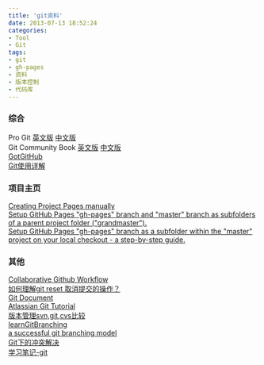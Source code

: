 ```yaml
---
title: 'git资料'
date: 2013-07-13 18:52:24
categories: 
- Tool
- Git
tags: 
- git
- gh-pages
- 资料
- 版本控制
- 代码库
---
```

### 综合

Pro Git            [英文版](https://progit.org/) [中文版](http://iissnan.com/progit/)  
Git Community Book [英文版](http://alx.github.io/gitbook/) [中文版](http://gitbook.liuhui998.com/)  
[GotGitHub](http://www.worldhello.net/gotgithub/index.html)  
[Git使用详解](http://blog.csdn.net/wh_19910525/article/category/1113974)  

### 项目主页

[Creating Project Pages manually](https://help.github.com/articles/creating-project-pages-manually)  
[Setup GitHub Pages "gh-pages" branch and "master" branch as subfolders of a parent project folder ("grandmaster").](https://gist.github.com/chrisjacob/833223)  
[Setup GitHub Pages "gh-pages" branch as a subfolder within the "master" project on your local checkout - a step-by-step guide.](https://gist.github.com/chrisjacob/825950)  

### 其他

[Collaborative Github Workflow](http://www.eqqon.com/index.php/Collaborative_Github_Workflow)   
[如何理解git reset 取消提交的操作？](http://hi.baidu.com/configuration/item/5a3f2b9a94f8d935336eeba9)  
[Git Document](http://git-scm.com/documentation)  
[Atlassian Git Tutorial](https://www.atlassian.com/git/tutorials/)  
[版本管理svn,git,cvs比较](http://www.open-abc.com/rd-269.html)  
[learnGitBranching](http://pcottle.github.io/learnGitBranching/)  
[a successful git branching model](http://nvie.com/posts/a-successful-git-branching-model/)  
[Git下的冲突解决](http://www.cnblogs.com/sinojelly/archive/2011/08/07/2130172.html)  
[学习笔记-git](http://blog.haohtml.com/tag/git)  